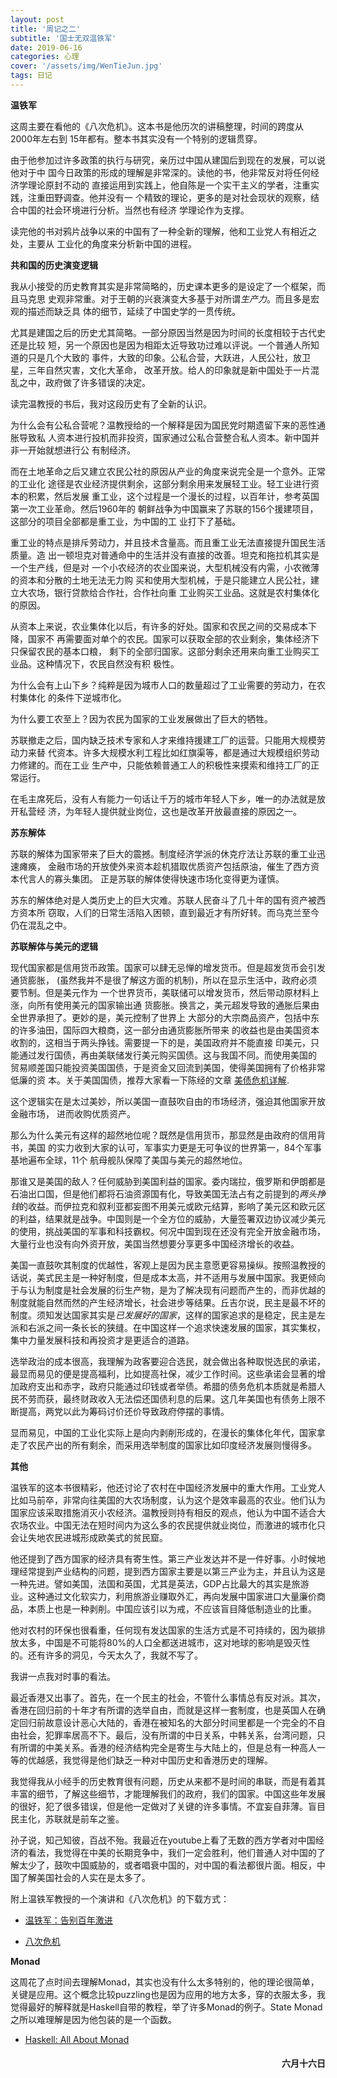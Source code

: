 ```yaml
---
layout: post
title: '周记之二'
subtitle: '国士无双温铁军'
date: 2019-06-16
categories: 心理
cover: '/assets/img/WenTieJun.jpg'
tags: 日记
---
```


**温铁军**

这周主要在看他的《八次危机》。这本书是他历次的讲稿整理，时间的跨度从2000年左右到
15年都有。整本书其实没有一个特别的逻辑贯穿。

由于他参加过许多政策的执行与研究，亲历过中国从建国后到现在的发展，可以说他对于中
国今日政策的形成的理解是非常深的。读他的书，他非常反对将任何经济学理论原封不动的
直接运用到实践上，他自陈是一个实干主义的学者，注重实践，注重田野调查。他并没有一
个精致的理论，更多的是对社会现状的观察，结合中国的社会环境进行分析。当然也有经济
学理论作为支撑。

读完他的书对鸦片战争以来的中国有了一种全新的理解，他和工业党人有相近之处，主要从
工业化的角度来分析新中国的进程。

**共和国的历史演变逻辑**

我从小接受的历史教育其实是非常简略的，历史课本更多的是设定了一个框架，而且马克思
史观非常重。对于王朝的兴衰演变大多基于对所谓*生产力*。而且多是宏观的描述而缺乏具
体的细节，延续了中国史学的一贯传统。

尤其是建国之后的历史尤其简略。一部分原因当然是因为时间的长度相较于古代史还是比较
短，另一个原因也是因为相距太近导致功过难以评说。一个普通人所知道的只是几个大致的
事件，大致的印象。公私合营，大跃进，人民公社，放卫星，三年自然灾害，文化大革命，
改革开放。给人的印象就是新中国处于一片混乱之中，政府做了许多错误的决定。

读完温教授的书后，我对这段历史有了全新的认识。

为什么会有公私合营呢？温教授给的一个解释是因为国民党时期遗留下来的恶性通胀导致私
人资本进行投机而非投资，国家通过公私合营整合私人资本。新中国并非一开始就想进行公
有制经济。

而在土地革命之后又建立农民公社的原因从产业的角度来说完全是一个意外。正常的工业化
途径是农业经济提供剩余，这部分剩余用来发展轻工业。轻工业进行资本的积累，然后发展
重工业，这个过程是一个漫长的过程，以百年计，参考英国第一次工业革命。然后1960年的
朝鲜战争为中国赢来了苏联的156个援建项目，这部分的项目全部都是重工业，为中国的工
业打下了基础。

重工业的特点是排斥劳动力，并且技术含量高。而且重工业无法直接提升国民生活质量。造
出一顿坦克对普通命中的生活并没有直接的改善。坦克和拖拉机其实是一个生产线，但是对
一个小农经济的农业国来说，大型机械没有内需，小农微薄的资本和分散的土地无法无力购
买和使用大型机械，于是只能建立人民公社，建立大农场，银行贷款给合作社，合作社向重
工业购买工业品。这就是农村集体化的原因。

从资本上来说，农业集体化以后，有许多的好处。国家和农民之间的交易成本下降，国家不
再需要面对单个的农民。国家可以获取全部的农业剩余，集体经济下只保留农民的基本口粮，
剩下的全部归国家。这部分剩余还用来向重工业购买工业品。这种情况下，农民自然没有积
极性。

为什么会有上山下乡？纯粹是因为城市人口的数量超过了工业需要的劳动力，在农村集体化
的条件下逆城市化。

为什么要工农至上？因为农民为国家的工业发展做出了巨大的牺牲。

苏联撤走之后，国内缺乏技术专家和人才来维持援建工厂的运营。只能用大规模劳动力来替
代资本。许多大规模水利工程比如红旗渠等，都是通过大规模组织劳动力修建的。而在工业
生产中，只能依赖普通工人的积极性来摸索和维持工厂的正常运行。

在毛主席死后，没有人有能力一句话让千万的城市年轻人下乡，唯一的办法就是放开私营经
济，为年轻人提供就业岗位，这也是改革开放最直接的原因之一。

**苏东解体**

苏联的解体为国家带来了巨大的震撼。制度经济学派的休克疗法让苏联的重工业迅速瘫痪，
金融市场的开放使外来资本趁机猎取优质资产包括原油，催生了西方资本代言人的寡头集团。
正是苏联的解体使得快速市场化变得更为谨慎。

苏东的解体绝对是人类历史上的巨大灾难。苏联人民奋斗了几十年的国有资产被西方资本所
窃取，人们的日常生活陷入困顿，直到最近才有所好转。而乌克兰至今仍在混乱之中。

**苏联解体与美元的逻辑**

现代国家都是信用货币政策。国家可以肆无忌惮的增发货币。但是超发货币会引发通货膨胀，
(虽然我并不是很了解这方面的机制)，所以在显示生活中，政府必须要节制。但是美元作为
一个世界货币，美联储可以增发货币，然后带动原材料上涨，向所有使用美元的国家输出通
货膨胀。换言之，美元超发导致的通胀后果由全世界承担了。更妙的是，美元控制了世界上
大部分的大宗商品资产，包括中东的许多油田，国际四大粮商，这一部分由通货膨胀所带来
的收益也是由美国资本收割的，这相当于两头挣钱。需要提一下的是，美国政府并不能直接
印美元，只能通过发行国债，再由美联储发行美元购买国债。这与我国不同。而使用美国的
贸易顺差国只能投资美国国债，于是资金又回流到美国，使得美国拥有了价格非常低廉的资
本。关于美国国债，推荐大家看一下陈经的文章 [美债危机详解](https://www.guancha.cn/chenjing/2019_05_14_501429.shtml).

这个逻辑实在是太过美妙，所以美国一直鼓吹自由的市场经济，强迫其他国家开放金融市场，
进而收购优质资产。

那么为什么美元有这样的超然地位呢？既然是信用货币，那显然是由政府的信用背书，美国
的实力收到大家的认可，军事实力更是无可争议的世界第一，84个军事基地遍布全球，11个
航母舰队保障了美国与美元的超然地位。

那谁又是美国的敌人？任何威胁到美国利益的国家。委内瑞拉，俄罗斯和伊朗都是石油出口国，但是他们都将石油资源国有化，导致美国无法占有之前提到的*两头挣钱*的收益。而伊拉克和叙利亚都妄图不用美元或欧元结算，影响了美元区和欧元区的利益，结果就是战争。中国则是一个全方位的威胁，大量签署双边协议减少美元的使用，挑战美国的军事和科技霸权。何况中国到现在还没有完全开放金融市场，大量行业也没有向外资开放，美国当然想要分享更多中国经济增长的收益。

美国一直鼓吹其制度的优越性，客观上是因为民主意愿更容易操纵。按照温教授的话说，美式民主是一种好制度，但是成本太高，并不适用与发展中国家。我更倾向于与认为制度是社会发展的衍生产物，是为了解决现有问题而产生的，而非优越的制度就能自然而然的产生经济增长，社会进步等结果。丘吉尔说，民主是最不坏的制度。须知发达国家其实是*已发展好的国家*，这样的国家追求的是稳定，民主是左派和右派之间一条长长的狭缝。在中国这样一个追求快速发展的国家，其实集权，集中力量发展科技和再投资才是更适合的道路。

选举政治的成本很高，我理解为政客要迎合选民，就会做出各种取悦选民的承诺，最显而易见的便是提高福利，比如提高社保，减少工作时间。这些承诺会显著的增加政府支出和赤字，政府只能通过印钱或者举债。希腊的债务危机本质就是希腊人民不劳而获，最终财政收入无法偿还国债利息的后果。这几年美国也有债务上限不断提高，两党以此为筹码讨价还价导致政府停摆的事情。

显而易见，中国的工业化实际上是向内剥削形成的，在漫长的集体化年代，国家拿走了农民产出的所有剩余，而采用选举制度的国家比如印度经济发展则慢得多。

**其他**

温铁军的这本书很精彩，他还讨论了农村在中国经济发展中的重大作用。工业党人比如马前卒，非常向往美国的大农场制度，认为这个是效率最高的农业。他们认为国家应该采取措施消灭小农经济。温教授则持有相反的观点，他认为中国不适合大农场农业。中国无法在短时间内为这么多的农民提供就业岗位，而激进的城市化只会让失地农民进城形成欧美式的贫民窟。

他还提到了西方国家的经济具有寄生性。第三产业发达并不是一件好事。小时候地理经常提到产业结构的问题，提到西方国家主要是以第三产业为主，并且认为这是一种先进。譬如美国，法国和英国，尤其是英法，GDP占比最大的其实是旅游业。这种通过文化软实力，利用旅游业赚取外汇，再向发展中国家进口大量廉价商品，本质上也是一种剥削。中国应该引以为戒，不应该盲目降低制造业的比重。

他对农村的环保也很看重，任何现有发达国家的生活方式是不可持续的，因为碳排放太多，中国是不可能将80%的人口全都送进城市，这对地球的影响是毁灭性的。还有许多的洞见，今天太久了，我就不写了。

我讲一点我对时事的看法。

最近香港又出事了。首先，在一个民主的社会，不管什么事情总有反对派。其次，香港在回归前的十年才有所谓的选举自由，而就是这样一套制度，也是英国人在确定回归前故意设计恶心大陆的，香港在被知名的大部分时间里都是一个完全的不自由社会，犯罪率居高不下。最后，没有所谓的中日关系，中韩关系，台湾问题，只有所谓的中美关系。香港的经济结构完全是寄生与大陆上的，但是总有一种高人一等的优越感，我觉得是他们缺乏一种对中国历史和香港历史的理解。

我觉得我从小经手的历史教育很有问题，历史从来都不是时间的串联，而是有着其丰富的细节，了解这些细节，才能理解我们的政府，我们的国家。中国这些年发展的很好，犯了很多错误，但是他一定做对了关键的许多事情。不宜妄自菲薄。盲目民主化，苏联就是前车之鉴。

孙子说，知己知彼，百战不殆。我最近在youtube上看了无数的西方学者对中国经济的看法，我觉得在中美的长期竞争中，我们一定会胜利，他们普通人对中国的了解太少了，鼓吹中国威胁的，或者唱衰中国的，对中国的看法都很片面。相反，中国了解美国社会的人实在是太多了。

附上温铁军教授的一个演讲和《八次危机》的下载方式：

* [温铁军：告别百年激进](https://www.bilibili.com/video/av52942475/?p=6&t=1611)

* [八次危机](https://readfree.me/book/20394150/)

**Monad**

这周花了点时间去理解Monad，其实也没有什么太多特别的，他的理论很简单，关键是应用。这个概念比较puzzling也是因为应用的地方太多，穿的衣服太多，我觉得最好的解释就是Haskell自带的教程，举了许多Monad的例子。State Monad之所以难理解是因为他包装的是一个函数。

* [Haskell: All About Monad](https://readfree.me/book/20394150/)

<h4 style='text-align:right'>六月十六日</h4>
